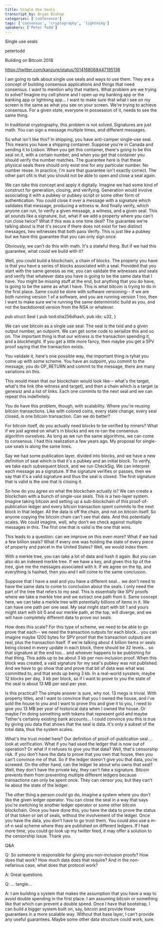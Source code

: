 ```yaml
---
title: Single Use Seals
transcript_by: Bryan Bishop
categories: ['conference']
tags: ['consensus', 'cryptography', 'lightning']
speakers: ['Peter Todd']
---
```


Single use seals

petertodd

Building on Bitcoin 2018

<https://twitter.com/kanzure/status/1014168068447195136>

I am going to talk about single use seals and ways to use them. They are a concept of building consensus applications and things that need consensus. I want to mention why that matters. What problem are we trying to solve? Imagine my cell phone and I open up my banking app or the banking app or lightning app... I want to make sure that what I see on my screen is the same as what you see on your screen. We're trying to achieve consensus. For a given state, everyone in possession of it, needs to see the same thing.

In traditional cryptography, this problem is not solved. Signatures are just math. You can sign a message multiple times, and different messages.

So what isn't like this? In shipping, you have anti-camper single-use seal. This means you have a shipping container. Suppose you're in Canada and sending it to Lisbon. When you get this container, there's going to be this seal on it, with a certain number, and when you get that container you should verify the number matches. The guarantee here is that these physical seals there should only exist one for any particular number. No number reuse. In practice, I'm sure that guarantee isn't exactly correct. The other part ofit is that you should not be able to open and close a seal again.

We can take this concept and apply it digitally. Imagine we had some kind of construct for generation, closing, and verifying. Generation would involve associating it with a pubkey or pubkey script or some other form of authentication. You could close it over a message with a signature which validates that message, producing a witness w. And finally verify, which anyone can run, to verify a given message, a witness, and a given seal. This all sounds like a signature, but, what if we add a property where you can't run close twice? What if this was a one time deal? The guarantee we're talking about is that it's secure if there does not exist for two distinct messages, two witnesses that both pass Verify. This is just like a pubkey but we have this guarantee that you can only sign once.

Obviously, we can't do this with math. It's a stateful thing. But if we had this guarantee, what could we build with it?

Well, you could build a blockchain, a chain of blocks. The property you have is that you have a series of blocks associated with a seal. Provided that you start with the same genesis as me, you can validate the witnesses and seals and verify that whatever data you have is going to be the same data that I have. You might be missing stuff at the end, but anything that you do have, is going to be the same as what I have. This is what bitcoin is trying to do in the first place. Same could be done with software versioning-- if we are both running version 1 of a software, and you are running version 1 too, then I want to make sure we're running the same deterministic build as you, and not the backdoored version from the NSA or whatever.

pub struct Seal {
pub txid:sha256dhash,
pub idx: u32,
}

We can use bitcoin as a single use seal. The seal is the txid and a given output number, an outpoint. We can get some code to serialize this and so on. The important thing is that our witness is the transaction spending it, and a blockheight. If you get a little more fancy, then maybe you get a SPV proof saying that the transaction exists.

You validate it, here's one possible way, the important thing is tyhat you come up with some scheme. You have an outpoint, you commit to the message, you do OP_RETURN and commit to the message, there are many variations on this.

This would mean that our blockchain would look like-- what's the target, what's the link (the witness and target), and then a chain which is a target (a genesis) and a list of links. Each one commits to the next seal and we can repeat this indefinitely.

You do have this problem, though, with scalability. Where you're reusing bitcoin transactions. Like with colored coins, every state change, every seal closed, is one bitcoin transaction. Can we do better?

For bitcoin itself, do you actually need blocks to be verified by miners? What if we just agreed on what's in blocks and we re-ran the consensus algorithm ourselves. As long as we run the same algorithms, we can come to consensus. I had this realization a few years ago. My proposal for single-use seals is along the same lines.

Say we had some publication layer, divided into blocks, and we have a new definition of seal which is that it's a pubkey and an initial block. To verify, we take each subsequent block, and we run CheckSig. We can interpret each message as a signature. If the signature verifies or passes, then we say that it's a valid signature and thus the seal is closed. The first signature that is valid is the one that is closing it.

So how do you agree on what the blockchain actually is? We can create a blockchain with a bunch of single-use seals. This is a two-layer system. Imagine taking bitcoin and setting up a sub-blockchain of this proof-of-publication ledger and every bitcoin transaction spent commits to the next block in that ledger. All the data is off the chain, and not on bitcoin itself. So anyone copying the bitcoin chain can't see that data. And this potentially scales. We could imagine, well, why don't we check against multiple messages in this. The first one that is valid is the one that wins.

This leads to a question: can we improve on this even more? What if we had a few billion seals? What if every one was holding the state of every piece of property and parcel in the United States? Well, we would index them.

With a merkle tree, you can take a lot of data and hash it again. But you can also do an indexed merkle tree. If we have a key, and given this tip of the tree, give me the messages associated with it. If we agree on the tip, and everything is hashed, then you and I will come to the same conclusion.

Suppose that I have a seal and you have a different seal... we don't need to have the same data to come to conclusion about the seals. I only need the part of the tree that refers to my seal. This is essentially like SPV proofs where we take a merkle tree and we extract one path from it. Same concept here, we can take a merkle tree with potentially billions of items in it. We can have one path per one seal. My seal might start with bit 1 and yours might start with bit 0 and our merkle path, at the top, will diverge, and we will have completely different data to prove our seals.

How does this scale? For this type of scheme, we need to be able to go prove that each-- we need the transaction outputs for each block... you can imagine maybe 1200 bytes for SPV proof that the transaction outputs are real, plus the transaction itself. If we're talking about 4 billion tiems or seals being closed in every update in each block, there should be 32 levels... so that signature at the end too... and whoever happens to be publishing for that thing. This adds up to be about 3 kb per non-inclusion proof. When this block was created, a vaid signature for my seal's pubkey was not published. And we have to go show that and prove that bit of data was what was committed to, and that ends up being 3 kb. In a real-world sysstem, maybe 12 blocks per day, 3 kb per block, so if I want to prove to you the state of the seal is about 13 MB per seal per year.

Is this practical? The simple answer is sure, why not. 13 megs is trivial. With property titles, and I want to convince that you I owned the house, and i've sold the house to you and I want to prove this and give it to you, I need to give you 13 MB per year of historical data when I owned the house. Or maybe I'm doing something with tokens that represent gold and maybe Tether's certainly existing bank accounts... I could convince you this is true by giving you data that shows that the seal is data. It's only a subset of the total data, thus the system scales.

What's the trust model here? Our definition of proof-of-publication seal.... look at verification. What if you had used the ledger that is now out of operation? Or what if it refuses to give you that data? Well, that's censorship risk. If you don't have the data to prove that you own that house, then you can't convince me of that. So if the ledger doesn't give you that data, you're screwed. On the other hand, can the ledger lie about who owns that seal? Well, they don't have the private key, they can't fake a signature. Bitcoin prevents them from preventing multiple different ledgers because transactions can only be spent once. They can censor you, but they can't lie about the state of the ledger.

The other thing a person could go do, imagine a system where you don't like the given ledger operator. You can close the seal in a way that says you're switching to another ledger operator or some other bitcoin blockchain. Once you have done this, you have the data to prove the status of that token or set of seals, without the involvement of the ledger. Once you have the data, you don't have to go trust them. You could also use a m-of-n seal scheme where they are published on different ledgers. If I had more time, you could go look up my twitter feed, it may offer a solution to the censorship issue. Thank you.

Q&A

Q: So someone is responsible for giving you non-inclusion proofs? How does that work? How much data does that require? And in the non-nefarious case, what does that protocol work?

A: Great questions.

Q: ... tangle...

A: I am building a system that makes the assumption that you have a way to avoid double spending in the first place. I am assuming bitcoin or something like that which can prevent a double spend. Once I have that bootstrap, I can build a bigger system built on, say, bitcoin and provide those guarantees in a more scalable way. Without that base layer, I can't provide any useful guarantees. Maybe some other data structure could work, sure.
